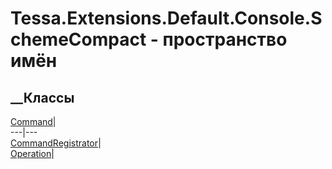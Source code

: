 # Tessa.Extensions.Default.Console.SchemeCompact - пространство имён
## __Классы
[Command](T_Tessa_Extensions_Default_Console_SchemeCompact_Command.htm)|  
---|---  
[CommandRegistrator](T_Tessa_Extensions_Default_Console_SchemeCompact_CommandRegistrator.htm)|  
[Operation](T_Tessa_Extensions_Default_Console_SchemeCompact_Operation.htm)|

